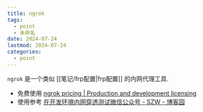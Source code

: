 ```yaml
---
title: ngrok
tags:
  - point
  - 未命名
date: 2024-07-24
lastmod: 2024-07-24
categories:
  - point
---
```


`ngrok` 是一个类似 [[笔记/frp配置|frp配置]] 的内网代理工具.

- 免费使用 [ngrok pricing | Production and development licensing](https://ngrok.com/pricing)
- 使用参考 [在开发环境内网穿透测试微信公众号 - SZW - 博客园](https://www.cnblogs.com/szw/p/Intranet-debugging-wechat.html)
